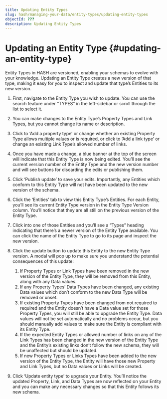 ```yaml
---
title: Updating Entity Types
slug: hash/managing-your-data/entity-types/updating-entity-types
objectId: ???
description: Updating Entity Types
---
```


# Updating an Entity Type {#updating-an-entity-type}

Entity Types in HASH are versioned, enabling your schemas to evolve with your knowledge. Updating an Entity Type creates a new version of that type, making it easy for you to inspect and update that type’s Entities to its new version.

1.  First, navigate to the Entity Type you wish to update. You can use the search feature under “TYPES” in the left-sidebar or scroll through the list to select it.

1.  You can make changes to the Entity Type’s Property Types and Link Types, but you cannot change its name or description.

1.  Click to ‘Add a property type’ or change whether an existing Property Type allows multiple values or is required, or click to ‘Add a link type’ or change an existing Link Type’s allowed number of links.

1.  Once you have made a change, a blue banner at the top of the screen will indicate that this Entity Type is now being edited. You’ll see the current version number of the Entity Type and the new version number and will see buttons for discarding the edits or publishing them.

1.  Click ‘Publish update’ to save your edits. Importantly, any Entities which conform to this Entity Type will not have been updated to the new version of the schema.

1.  Click the ‘Entities’ tab to view this Entity Type’s Entities. For each Entity, you’ll see its current Entity Type version in the Entity Type Version column. You’ll notice that they are all still on the previous version of the Entity Type.

1.  Click into one of those Entities and you’ll see a “Types” heading indicating that there’s a newer version of the Entity Type available. You can click the name of the Entity Type to go to its page and inspect the new version.

1.  Click the update button to update this Entity to the new Entity Type version. A modal will pop up to make sure you understand the potential consequences of this update:

    1.  If Property Types or Link Types have been removed in the new version of the Entity Type, they will be removed from this Entity, along with any Data values.
    1.  If any Property Types’ Data Types have been changed, any existing Data values which don’t conform to the new Data Type will be removed or unset.
    1.  If existing Property Types have been changed from not required to required and the Entity doesn’t have a Data value set for those Property Types, you will still be able to upgrade the Entity Type. Data values will not be set automatically and no problems occur, but you should manually add values to make sure the Entity is compliant with its Entity Type.
    1.  If the expected Entity Types or allowed number of links on any of the Link Types has been changed in the new version of the Entity Type and the Entity’s existing links don’t follow the new schema, they will be unaffected but should be updated.
    1.  If new Property Types or Links Types have been added to the new version of the Entity Type, the Entity will have those new Property and Link Types, but no Data values or Links will be created.

1.  Click ‘Update entity type’ to upgrade your Entity. You’ll notice the updated Property, Link, and Data Types are now reflected on your Entity and you can make any necessary changes so that this Entity follows its new schema.
